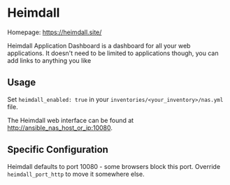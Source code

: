 
# Heimdall

Homepage: <https://heimdall.site/>

Heimdall Application Dashboard is a dashboard for all your web applications. It doesn't need to be limited to applications though, you can add links to anything you like

## Usage

Set `heimdall_enabled: true` in your `inventories/<your_inventory>/nas.yml` file.

The Heimdall web interface can be found at <http://ansible_nas_host_or_ip:10080>.

## Specific Configuration

Heimdall defaults to port 10080 - some browsers block this port. Override `heimdall_port_http` to move it somewhere else.
